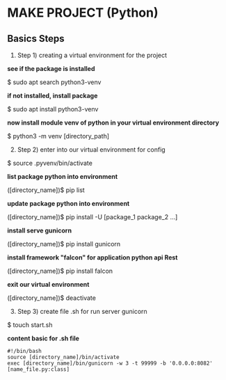 MAKE PROJECT (Python)
=========================

Basics Steps
------------------

1.  Step 1) creating a virtual environment for the project

**see if the package is installed**

$ sudo apt search python3-venv

**if not installed, install package**

$ sudo apt install python3-venv

**now install module venv of python in your virtual environment directory**

$ python3 -m venv [directory_path]


2.  Step 2) enter into our virtual environment for config

$ source .pyvenv/bin/activate

**list package python into environment**

([directory_name])$ pip list

**update package python into environment**

([directory_name])$ pip install -U [package_1 package_2 ...]

**install serve gunicorn**

([directory_name])$ pip install gunicorn

**install framework "falcon" for application python api Rest**

([directory_name])$ pip install falcon

**exit our virtual environment**

([directory_name])$ deactivate


3.  Step 3) create file .sh for run server gunicorn

$ touch start.sh

**content basic for .sh file**

```
#!/bin/bash
source [directory_name]/bin/activate
exec [directory_name]/bin/gunicorn -w 3 -t 99999 -b '0.0.0.0:8082' [name_file.py:class]
```
